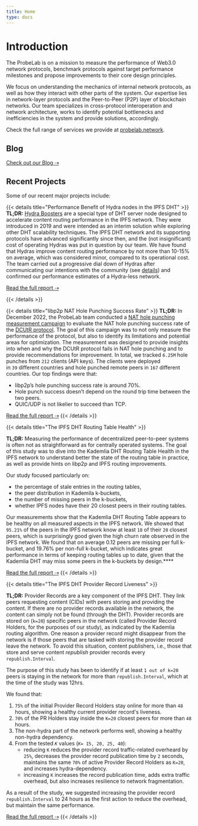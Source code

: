 ```yaml
---
title: Home
type: docs
---
```


# Introduction

The ProbeLab is on a mission to measure the performance of Web3.0 network protocols, benchmark protocols against target performance milestones and propose improvements to their core design principles.

We focus on understanding the mechanics of internal network protocols, as well as how they interact with other parts of the system. Our expertise lies in network-layer protocols and the Peer-to-Peer (P2P) layer of blockchain networks. Our team specializes in cross-protocol interoperation and network architecture, works to identify potential bottlenecks and inefficiencies in the system and provide solutions, accordingly.

Check the full range of services we provide at [probelab.network](https://probelab.network).
 

## Blog

[Check out our Blog ⇢](/blog)

## Recent Projects

Some of our recent major projects include:

{{< details title="Performance Benefit of Hydra nodes in the IPFS DHT" >}}
**TL;DR:** [Hydra Boosters](https://github.com/libp2p/hydra-booster) are a special type of DHT server node designed to accelerate content routing performance in the IPFS network. They were introduced in 2019 and were intended as an interim solution while exploring other DHT scalability techniques. The IPFS DHT network and its supporting protocols have advanced significantly since then, and the (not insignificant) cost of operating Hydras was put in question by our team. We have found that Hydras improve content routing performance by not more than 10-15% on average, which was considered minor, compared to its operational cost. The team carried out a progressive dial down of Hydras after communicating our intentions with the community (see [details](https://discuss.ipfs.tech/t/dht-hydra-peers-dialling-down-non-bridging-functionality-on-2022-12-01/15567)) and confirmed our performance estimates of a Hydra-less network.

[Read the full report ⇢](https://github.com/probe-lab/network-measurements/blob/main/results/rfm21-hydras-performance-contribution.md)

{{< /details >}}


{{< details title="libp2p NAT Hole Punching Success Rate" >}}
**TL;DR:** In December 2022, the ProbeLab team conducted a [NAT hole punching measurement campaign](https://discuss.libp2p.io/t/call-for-participation-nat-hole-punching-measurement-campaign/1690/8) to evaluate the NAT hole punching success rate of the [DCUtR protocol](https://github.com/libp2p/specs/blob/master/relay/DCUtR.md). The goal of this campaign was to not only measure the performance of the protocol, but also to identify its limitations and potential areas for optimization. The measurement was designed to provide insights into when and why the DCUtR protocol fails in NAT hole punching and to provide recommendations for improvement. In total, we tracked `6.25M` hole punches from `212` clients (API keys). The clients were deployed in `39` different countries and hole punched remote peers in `167` different countries. Our top findings were that:

- libp2p’s hole punching success rate is around 70%.
- Hole punch success doesn’t depend on the round trip time between the two peers.
- QUIC/UDP is not likelier to succeed than TCP.

[Read the full report ⇢](https://github.com/probe-lab/network-measurements/blob/main/results/rfm15-nat-hole-punching.md)
{{< /details >}}

{{< details title="The IPFS DHT Routing Table Health" >}}

**TL;DR:** Measuring the performance of decentralized peer-to-peer systems is often not as straightforward as for centrally operated systems. The goal of this study was to dive into the Kademlia DHT Routing Table Health in the IPFS network to understand better the state of the routing table in practice, as well as provide hints on libp2p and IPFS routing improvements.

Our study focused particularly on:

- the percentage of stale entries in the routing tables,
- the peer distribution in Kademila k-buckets,
- the number of missing peers in the k-buckets,
- whether IPFS nodes have their 20 closest peers in their routing tables.

Our measurements show that the Kademlia DHT Routing Table appears to be healthy on all measured aspects in the IPFS network. We showed that `95.21%` of the peers in the IPFS network know at least `18` of their `20` closest peers, which is surprisingly good given the high churn rate observed in the IPFS network. We found that on average 0.12 peers are missing per full k-bucket, and 19.76% per non-full k-bucket, which indicates great performance in terms of keeping routing tables up to date, given that the Kademlia DHT may miss some peers in the k-buckets by design.****

[Read the full report ⇢](https://github.com/probe-lab/network-measurements/blob/main/results/rfm19-dht-routing-table-health.md)
{{< /details >}}


{{< details title="The IPFS DHT Provider Record Liveness" >}}

**TL;DR:** Provider Records are a key component of the IPFS DHT. They link peers requesting content (CIDs) with peers storing and providing the content. If there are no provider records available in the network, the content can simply not be found (through the DHT). Provider records are stored on (`k=20`) specific peers in the network (called Provider Record Holders, for the purposes of our study), as indicated by the Kademlia routing algorithm. One reason a provider record might disappear from the network is if those peers that are tasked with storing the provider record leave the network. To avoid this situation, content publishers, i.e., those that store and serve content *republish* provider records every `republish.Interval`. 

The purpose of this study has been to identify if at least `1 out of k=20` peers is staying in the network for more than `republish.Interval`, which at the time of the study was 12hrs.

We found that:

1. `75%` of the initial Provider Record Holders stay online for more than `48` hours, showing a healthy current provider record's liveness.
2. `70%` of the PR Holders stay inside the `K=20` closest peers for more than `48` hours.
3. The non-hydra part of the network performs well, showing a healthy non-hydra dependency.
4. From the tested *`K`* values (*`K`*`= 15, 20, 25, 40`):
    - reducing `K` reduces the provider record traffic-related overheard by `25%`, decreases the provider record publication time by `2` seconds, maintains the same `70%` of active Provider Record Holders as `K=20`, and increases hydra-dependency.
    - increasing `K` increases the record publication time, adds extra traffic overhead, but also increases resilience to network fragmentation.

As a result of the study, we suggested increasing the provider record `republish.Interval` to 24 hours as the first action to reduce the overhead, but maintain the same performance.

[Read the full report ⇢](https://github.com/probe-lab/network-measurements/blob/main/results/rfm17-provider-record-liveness.md)
{{< /details >}}
